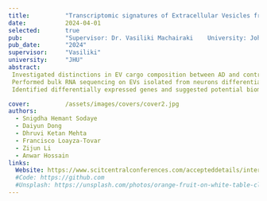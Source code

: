 ```yaml
---
title:          "Transcriptomic signatures of Extracellular Vesicles from Alzheimer’s Disease iPSC-derived Neurons."
date:           2024-04-01
selected:       true
pub:            "Supervisor: Dr. Vasiliki Machairaki    University: Johns Hopkins University    Date: 04/2024 - current"
pub_date:       "2024"
supervisor:     "Vasiliki"
university:     "JHU"
abstract:
 Investigated distinctions in EV cargo composition between AD and control neurons derived from iPSCs.
 Performed bulk RNA sequencing on EVs isolated from neurons differentiated from AD patients (n=8) and healthy individuals (n=6).  
 Identified differentially expressed genes and suggested potential biomarkers for AD.

cover:          /assets/images/covers/cover2.jpg
authors:
  - Snigdha Hemant Sodaye
  - Daiyun Dong
  - Dhruvi Ketan Mehta
  - Francisco Loayza-Tovar
  - Zijun Li
  - Anwar Hossain
links:
  Website: https://www.scitcentralconferences.com/accepteddetails/international-conference-on-biomedical-and-cancer-research-2024/2711
  #Code: https://github.com
  #Unsplash: https://unsplash.com/photos/orange-fruit-on-white-table-cloth-ISX_imp8t1o
---
```

